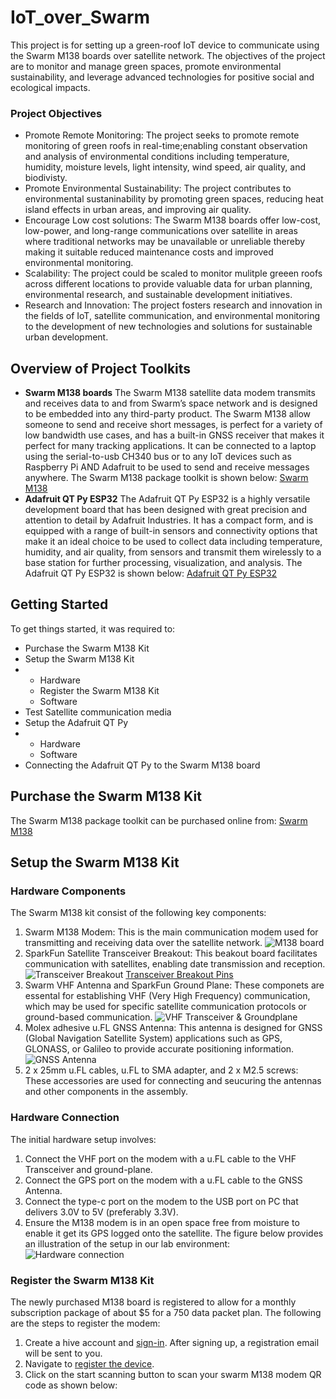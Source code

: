 # IoT_over_Swarm
This project is for setting up a green-roof IoT device to communicate using the Swarm M138 boards over satellite network.
The objectives of the project are to monitor and manage green spaces, promote environmental sustainability, and leverage advanced technologies for positive social and ecological impacts.
### Project Objectives
* Promote Remote Monitoring: The project seeks to promote remote monitoring of green roofs in real-time;enabling constant observation and analysis of environmental conditions including temperature, humidity, moisture levels, light intensity, wind speed,  air quality, and biodivisty.
* Promote Environmental Sustainability: The project contributes to environmental sustaninability by promoting green spaces, reducing heat island effects in urban areas, and improving air quality.
* Encourage Low cost solutions: The Swarm M138 boards offer low-cost, low-power, and long-range communications over satellite in areas where traditional networks may be unavailable or unreliable thereby making it suitable reduced maintenance costs and improved environmental monitoring.
* Scalability: The project could be scaled to monitor mulitple greeen roofs across different locations to provide valuable data for urban planning, environmental research, and sustainable development initiatives.
* Research and Innovation: The project fosters research and innovation in the fields of IoT, satellite communication, and environmental monitoring to the development of new technologies and solutions for sustainable urban development.
## Overview of Project Toolkits
* **Swarm M138 boards**
The Swarm M138 satellite data modem transmits and receives data to and from Swarm’s space network and is designed to be embedded into any third-party product. 
The Swarm M138 allow someone to send and receive short messages, is perfect for a variety of low bandwidth use cases, and has a built-in GNSS receiver that makes it perfect for many tracking applications.
It can be connected to a laptop using the serial-to-usb CH340 bus or to any IoT devices such as Raspberry Pi AND Adafruit to be used to send and receive messages anywhere.
The Swarm M138 package toolkit is shown below:
[Swarm M138](https://www.sparkfun.com/products/21287?_gl=1*1bzkibh*_ga*NDQ4NTc5Mzc2LjE3MDI5MzgxOTY.*_ga_T369JS7J9N*MTcwNzcxMjIzNS4yMi4wLjE3MDc3MTIyMzUuNjAuMC4w&_ga=2.204509072.142982747.1707712239-448579376.1702938196)
* **Adafruit QT Py ESP32**
The Adafruit QT Py ESP32 is a highly versatile development board that has been designed with great precision and attention to detail by Adafruit Industries.
It has a compact form, and is equipped with a range of built-in sensors and connectivity options that make it an ideal choice to be used to collect data including temperature, humidity, and air quality, from sensors and transmit them wirelessly to a base station for further processing, visualization, and analysis.
The Adafruit QT Py ESP32 is shown below:
[Adafruit QT Py ESP32](https://www.adafruit.com/product/5395#description)
## Getting Started
To get things started, it was required to:
* Purchase the Swarm M138 Kit
* Setup the Swarm M138 Kit
* * Hardware
  * Register the Swarm M138 Kit
  * Software
* Test Satellite communication media
* Setup the Adafruit QT Py
* * Hardware
  * Software
* Connecting the Adafruit QT Py to the Swarm M138 board
## Purchase the Swarm M138 Kit
The Swarm M138 package toolkit can be purchased online from:
[Swarm M138](https://www.sparkfun.com/products/21287?_gl=1*1bzkibh*_ga*NDQ4NTc5Mzc2LjE3MDI5MzgxOTY.*_ga_T369JS7J9N*MTcwNzcxMjIzNS4yMi4wLjE3MDc3MTIyMzUuNjAuMC4w&_ga=2.204509072.142982747.1707712239-448579376.1702938196)
## Setup the Swarm M138 Kit
### Hardware Components
The Swarm M138 kit consist of the following key components:
1. Swarm M138 Modem: This is the main communication modem used for transmitting and receiving data over the satellite network.
   ![M138 board](https://github.com/OUSmartInfrastructure/IoT_over_Swarm/blob/main/M138.png)
2. SparkFun Satellite Transceiver Breakout: This beakout board facilitates communication with satellites, enabling date transmission and reception.
   ![Transceiver Breakout](https://github.com/OUSmartInfrastructure/IoT_over_Swarm/blob/main/breakoutpins.png)
   [Transceiver Breakout Pins](https://learn.sparkfun.com/tutorials/sparkfun-satellite-transceiver-kit---swarm-m138-hookup-guide#breakout-pins)
3. Swarm VHF Antenna and SparkFun Ground Plane: These componets are essental for establishing VHF (Very High Frequency) communication, which may be used for specific satellite communication protocols or ground-based communication.
   ![VHF Transceiver & Groundplane](https://github.com/OUSmartInfrastructure/IoT_over_Swarm/blob/main/VHF%20Antenna%2BGroundplane.jpg)
4. Molex adhesive u.FL GNSS Antenna: This antenna is designed for GNSS (Global Navigation Satellite System) applications such as GPS, GLONASS, or Galileo to provide accurate positioning information.
   ![GNSS Antenna](https://github.com/OUSmartInfrastructure/IoT_over_Swarm/blob/main/GNSS%20Antenna.jpg)
5. 2 x 25mm u.FL cables, u.FL to SMA adapter, and 2 x M2.5 screws: These accessories are used for connecting and seucuring the antennas and other components in the assembly.
### Hardware Connection
The initial hardware setup involves:
1. Connect the VHF port on the modem with a u.FL cable to the VHF Transceiver and ground-plane.
2. Connect the GPS port on the modem with a u.FL cable to the GNSS Antenna.
3. Connect the type-c port on the modem to the USB port on PC that delivers 3.0V to 5V (preferably 3.3V).
4. Ensure the M138 modem is in an open space free from moisture to enable it get its GPS logged onto the satellite.
The figure below provides an illustration of the setup in our lab environment:
   ![Hardware connection](https://github.com/OUSmartInfrastructure/IoT_over_Swarm/blob/main/Hardware%20connection%20setup.jpg)
### Register the Swarm M138 Kit
The newly purchased M138 board is registered to allow for a monthly subscription package of about $5 for a 750 data packet plan.
The following are the steps to register the modem:
1. Create a hive account and [sign-in](https://bumblebee.hive.swarm.space/hive/ui/sign-up). After signing up, a registration email will be sent to you.
2. Navigate to [register the device](https://bumblebee.hive.swarm.space/registerDevice).
3. Click on the start scanning button to scan your swarm M138 modem QR code as shown below:
